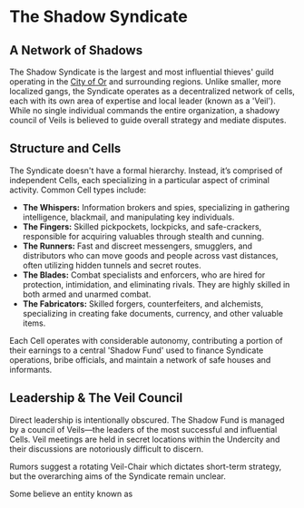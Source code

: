 # The Shadow Syndicate

## A Network of Shadows

The Shadow Syndicate is the largest and most influential thieves' guild operating in the [City of Or](/geography/settlement/city/city-of-or.md) and surrounding regions. Unlike smaller, more localized gangs, the Syndicate operates as a decentralized network of cells, each with its own area of expertise and local leader (known as a 'Veil'). While no single individual commands the entire organization, a shadowy council of Veils is believed to guide overall strategy and mediate disputes.

## Structure and Cells

The Syndicate doesn't have a formal hierarchy. Instead, it’s comprised of independent Cells, each specializing in a particular aspect of criminal activity. Common Cell types include:

*   **The Whispers:** Information brokers and spies, specializing in gathering intelligence, blackmail, and manipulating key individuals.
*   **The Fingers:** Skilled pickpockets, lockpicks, and safe-crackers, responsible for acquiring valuables through stealth and cunning.
*   **The Runners:** Fast and discreet messengers, smugglers, and distributors who can move goods and people across vast distances, often utilizing hidden tunnels and secret routes.
*   **The Blades:** Combat specialists and enforcers, who are hired for protection, intimidation, and eliminating rivals.  They are highly skilled in both armed and unarmed combat.
*   **The Fabricators:** Skilled forgers, counterfeiters, and alchemists, specializing in creating fake documents, currency, and other valuable items.

Each Cell operates with considerable autonomy, contributing a portion of their earnings to a central 'Shadow Fund' used to finance Syndicate operations, bribe officials, and maintain a network of safe houses and informants.

## Leadership & The Veil Council

Direct leadership is intentionally obscured. The Shadow Fund is managed by a council of Veils—the leaders of the most successful and influential Cells. Veil meetings are held in secret locations within the Undercity and their discussions are notoriously difficult to discern.

Rumors suggest a rotating Veil-Chair which dictates short-term strategy, but the overarching aims of the Syndicate remain unclear.

Some believe an entity known as 
